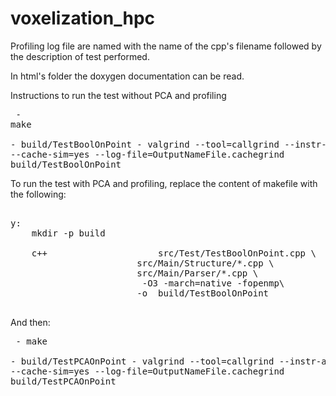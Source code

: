 # voxelization_hpc
Profiling log file are named with the name of the cpp's filename followed by the description of test performed.

In html's folder the doxygen documentation can be read.

Instructions to run the test without PCA and profiling<pre>
	- make\
	- build/TestBoolOnPoint
	- valgrind --tool=callgrind --instr-atstart=no --cache-sim=yes --log-file=OutputNameFile.cachegrind build/TestBoolOnPoint
</pre>

To run the test with PCA and profiling, replace the content of makefile with the following:
<pre>

y:
	mkdir -p build
	
	c++						src/Test/TestBoolOnPoint.cpp \
						src/Main/Structure/*.cpp \
						src/Main/Parser/*.cpp \
						 -O3 -march=native -fopenmp\
						-o  build/TestBoolOnPoint
	</pre>
And then: <pre>
	- make\
	- build/TestPCAOnPoint
	- valgrind --tool=callgrind --instr-atstart=no --cache-sim=yes --log-file=OutputNameFile.cachegrind build/TestPCAOnPoint
</pre>
